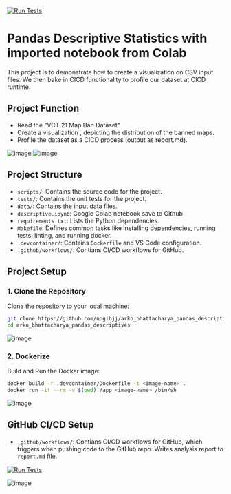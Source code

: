 [![Run Tests](https://github.com/nogibjj/arko_bhattacharya_week1/actions/workflows/test.yml/badge.svg)](https://github.com/nogibjj/arko_bhattacharya_week1/actions/workflows/test.yml)

# Pandas Descriptive Statistics with imported notebook from Colab

This project is to demonstrate how to create a visualization on CSV input files. We then bake in CICD functionality to profile our dataset at CICD runtime.

## Project Function
- Read the "VCT'21 Map Ban Dataset"
- Create a visualization , depicting the distribution of the banned maps.
- Profile the dataset as a CICD process (output as report.md).

![image](https://github.com/user-attachments/assets/a2dd49f2-f48c-47b1-95a5-30fb271af230)
![image](https://github.com/user-attachments/assets/3b902ade-c779-4dd4-b6a2-a14b467bf29a)




## Project Structure

- `scripts/`: Contains the source code for the project.
- `tests/`: Contains the unit tests for the project.
- `data/`: Contains the input data files.
- `descriptive.ipynb`: Google Colab notebook save to Github
- `requirements.txt`: Lists the Python dependencies.
- `Makefile`: Defines common tasks like installing dependencies, running tests, linting, and running docker.
- `.devcontainer/`: Contains `Dockerfile` and VS Code configuration.
- `.github/workflows/`: Contians CI/CD workflows for GitHub.

## Project Setup
### 1. Clone the Repository

Clone the repository to your local machine:

```bash
git clone https://github.com/nogibjj/arko_bhattacharya_pandas_descriptives.git
cd arko_bhattacharya_pandas_descriptives
```
![image](https://github.com/user-attachments/assets/a66f20ea-69cf-4354-8649-e03e62f4451c)



### 2. Dockerize

Build and Run the Docker image:

```bash
docker build -f .devcontainer/Dockerfile -t <image-name> .
docker run -it --rm -v $(pwd):/app <image-name> /bin/sh
```
![image](https://github.com/user-attachments/assets/6ebd6d64-d3d0-4968-8ad5-4e0642a7f702)


## GitHub CI/CD Setup
- `.github/workflows/`: Contians CI/CD workflows for GitHub, which triggers when pushing code to the GitHub repo. 
Writes analysis report to `report.md` file.

[![Run Tests](https://github.com/nogibjj/arko_bhattacharya_week1/actions/workflows/test.yml/badge.svg)](https://github.com/nogibjj/arko_bhattacharya_week1/actions/workflows/test.yml)

![image](https://github.com/user-attachments/assets/a633abe3-da89-44e8-818d-2f6b12b98ac3)

  





